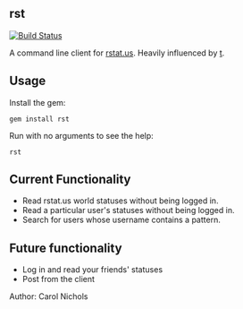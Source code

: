 rst
---

[![Build Status](https://secure.travis-ci.org/clnclarinet/rst.png?branch=master)](http://travis-ci.org/clnclarinet/rst)

A command line client for [rstat.us](http://rstat.us). Heavily influenced by [t](https://github.com/sferik/t).

Usage
-----

Install the gem:

    gem install rst

Run with no arguments to see the help:

    rst

Current Functionality
---------------------

* Read rstat.us world statuses without being logged in.
* Read a particular user's statuses without being logged in.
* Search for users whose username contains a pattern.

Future functionality
--------------------

* Log in and read your friends' statuses
* Post from the client


Author: Carol Nichols
